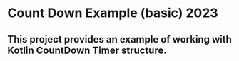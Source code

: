 # Count Down Example (basic) 2023

## This project provides an example of working with Kotlin CountDown Timer structure.
